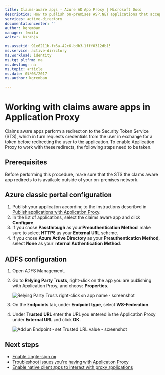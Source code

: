 ```yaml
---
title: Claims-aware apps - Azure AD App Proxy | Microsoft Docs
description: How to publish on-premises ASP.NET applications that accept ADFS claims for secure remote access by your users. 
services: active-directory
documentationcenter: ''
author: kgremban
manager: femila
editor: harshja

ms.assetid: 91e6211b-fe6a-42c6-bdb3-1fff0312db15
ms.service: active-directory
ms.workload: identity
ms.tgt_pltfrm: na
ms.devlang: na
ms.topic: article
ms.date: 05/03/2017
ms.author: kgremban

---
```

# Working with claims aware apps in Application Proxy
Claims aware apps perform a redirection to the Security Token Service (STS), which in turn requests credentials from the user in exchange for a token before redirecting the user to the application. To enable Application Proxy to work with these redirects, the following steps need to be taken.

## Prerequisites
Before performing this procedure, make sure that the STS the claims aware app redirects to is available outside of your on-premises network.

## Azure classic portal configuration
1. Publish your application according to the instructions described in [Publish applications with Application Proxy](active-directory-application-proxy-publish.md).
2. In the list of applications, select the claims aware app and click **Configure**.
3. If you chose **Passthrough** as your **Preauthentication Method**, make sure to select **HTTPS** as your **External URL** scheme.
4. If you chose **Azure Active Directory** as your **Preauthentication Method**, select **None** as your **Internal Authentication Method**.

## ADFS configuration
1. Open ADFS Management.
2. Go to **Relying Party Trusts**, right-click on the app you are publishing with Application Proxy, and choose **Properties**.  

   ![Relying Party Trusts right-click on app name - screenshot](./media/active-directory-application-proxy-claims-aware-apps/appproxyrelyingpartytrust.png)  

3. On the **Endpoints** tab, under **Endpoint type**, select **WS-Federation**.
4. Under **Trusted URL** enter the URL you entered in the Application Proxy under **External URL** and click **OK**.  

   ![Add an Endpoint - set Trusted URL value - screenshot](./media/active-directory-application-proxy-claims-aware-apps/appproxyendpointtrustedurl.png)  

## Next steps
* [Enable single-sign on](active-directory-application-proxy-sso-using-kcd.md)
* [Troubleshoot issues you're having with Application Proxy](active-directory-application-proxy-troubleshoot.md)
* [Enable native client apps to interact with proxy applications](active-directory-application-proxy-native-client.md)


